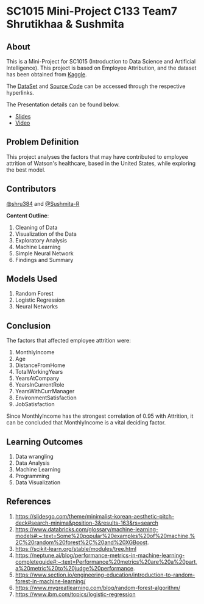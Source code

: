 # SC1015 Mini-Project C133 Team7 Shrutikhaa & Sushmita
## About
This is a Mini-Project for SC1015 (Introduction to Data Science and Artificial Intelligence). This project is based on Employee Attribution, and the dataset has been obtained from [Kaggle](https://www.kaggle.com/datasets/jpmiller/employee-attrition-for-healthcare).

The [DataSet](https://github.com/shru384/SC1015-MiniProject-C133-SS/blob/main/watson_healthcare_modified.csv) and [Source Code](https://github.com/shru384/SC1015-MiniProject-C133-SS/blob/main/SC1015_C133_Shrutikhaa%26Sushmita.ipynb) can be accessed through the respective hyperlinks.

The Presentation details can be found below.
* [Slides](https://github.com/shru384/SC1015-MiniProject-C133-SS/blob/main/SC1015MiniProjectPresentationSlides.pdf)
* [Video](https://youtu.be/3FEJpp1lZvk)
  

## Problem Definition
This project analyses the factors that may have contributed to employee attrition of Watson's healthcare, based in the United States, while exploring the best model. 

## Contributors
[@shru384](https://github.com/shru384) and [@Sushmita-R](https://github.com/Sushmita-R)

**Content Outline**: 
1. Cleaning of Data
2. Visualization of the Data
3. Exploratory Analysis
4. Machine Learning
5. Simple Neural Network
6. Findings and Summary

## Models Used
1. Random Forest
2. Logistic Regression 
3. Neural Networks

## Conclusion
The factors that affected employee attrition were:
1. MonthlyIncome
2. Age
3. DistanceFromHome
4. TotalWorkingYears
5. YearsAtCompany
6. YearsInCurrentRole
7. YearsWithCurrManager
8. EnvironmentSatisfaction
9. JobSatisfaction

Since MonthlyIncome has the strongest correlation of 0.95 with Attrition, it can be concluded that MonthlyIncome is a vital deciding factor. 


## Learning Outcomes
1. Data wrangling
2. Data Analysis
3. Machine Learning
4. Programming
5. Data Visualization

## References 
1. https://slidesgo.com/theme/minimalist-korean-aesthetic-pitch-deck#search-minima&position-3&results-163&rs=search
2. https://www.databricks.com/glossary/machine-learning-models#:~:text=Some%20popular%20examples%20of%20machine,%2C%20random%20forest%2C%20and%20XGBoost.
3. https://scikit-learn.org/stable/modules/tree.html
4. https://neptune.ai/blog/performance-metrics-in-machine-learning-completeguide#:~:text=Performance%20metrics%20are%20a%20part,a%20metric%20to%20judge%20performance.
5. https://www.section.io/engineering-education/introduction-to-random-forest-in-machine-learning/
6. https://www.mygreatlearning.com/blog/random-forest-algorithm/
7. https://www.ibm.com/topics/logistic-regression


